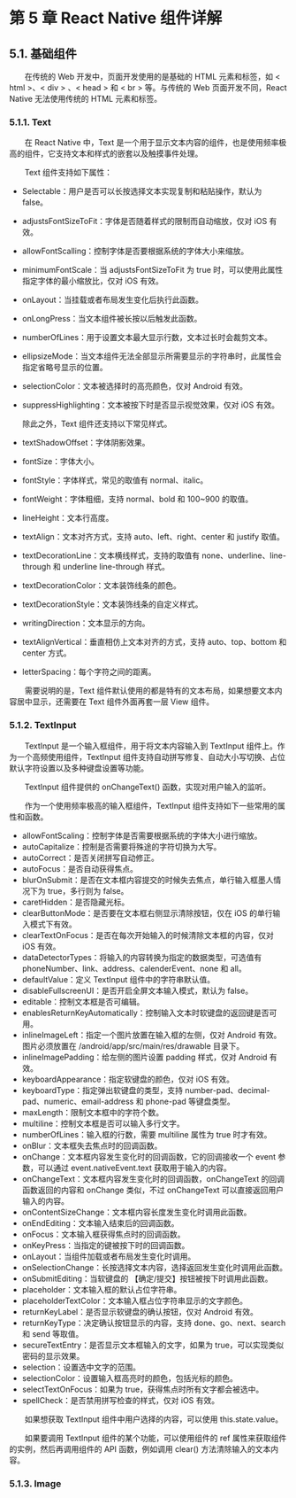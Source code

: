 # 第 5 章 React Native 组件详解

## 5.1. 基础组件

　　在传统的 Web 开发中，页面开发使用的是基础的 HTML 元素和标签，如 < html >、< div > 、< head > 和 < br > 等。与传统的 Web 页面开发不同，React Native 无法使用传统的 HTML 元素和标签。

### 5.1.1. Text

　　在 React Native 中，Text 是一个用于显示文本内容的组件，也是使用频率极高的组件，它支持文本和样式的嵌套以及触摸事件处理。

　　Text 组件支持如下属性：

* Selectable：用户是否可以长按选择文本实现复制和粘贴操作，默认为 false。

* adjustsFontSizeToFit：字体是否随着样式的限制而自动缩放，仅对 iOS 有效。

* allowFontScalling：控制字体是否要根据系统的字体大小来缩放。

* minimumFontScale：当 adjustsFontSizeToFit 为 true 时，可以使用此属性指定字体的最小缩放比，仅对 iOS 有效。

* onLayout：当挂载或者布局发生变化后执行此函数。

* onLongPress：当文本组件被长按以后触发此函数。

* numberOfLines：用于设置文本最大显示行数，文本过长时会裁剪文本。

* ellipsizeMode：当文本组件无法全部显示所需要显示的字符串时，此属性会指定省略号显示的位置。

* selectionColor：文本被选择时的高亮颜色，仅对 Android 有效。

* suppressHighlighting：文本被按下时是否显示视觉效果，仅对 iOS 有效。

  除此之外，Text 组件还支持以下常见样式。

* textShadowOffset：字体阴影效果。

* fontSize：字体大小。

* fontStyle：字体样式，常见的取值有 normal、italic。

* fontWeight：字体粗细，支持 normal、bold 和 100~900 的取值。

* lineHeight：文本行高度。

* textAlign：文本对齐方式，支持 auto、left、right、center 和 justify 取值。

* textDecorationLine：文本横线样式，支持的取值有 none、underline、line-through 和 underline line-through 样式。

* textDecorationColor：文本装饰线条的颜色。

* textDecorationStyle：文本装饰线条的自定义样式。

* writingDirection：文本显示的方向。

* textAlignVertical：垂直相仿上文本对齐的方式，支持 auto、top、bottom 和 center 方式。

* letterSpacing：每个字符之间的距离。

　　需要说明的是，Text 组件默认使用的都是特有的文本布局，如果想要文本内容居中显示，还需要在 Text 组件外面再套一层 View 组件。

### 5.1.2. TextInput

　　TextInput 是一个输入框组件，用于将文本内容输入到 TextInput 组件上。作为一个高频使用组件，TextInput 组件支持自动拼写修复、自动大小写切换、占位默认字符设置以及多种键盘设置等功能。

　　TextInput 组件提供的 onChangeText() 函数，实现对用户输入的监听。

　　作为一个使用频率极高的输入框组件，TextInput 组件支持如下一些常用的属性和函数。

* allowFontScaling：控制字体是否需要根据系统的字体大小进行缩放。
* autoCapitalize：控制是否需要将殊途的字符切换为大写。
* autoCorrect：是否关闭拼写自动修正。
* autoFocus：是否自动获得焦点。
* blurOnSubmit：是否在文本框内容提交的时候失去焦点，单行输入框墨人情况下为 true，多行则为 false。
* caretHidden：是否隐藏光标。
* clearButtonMode：是否要在文本框右侧显示清除按钮，仅在 iOS 的单行输入模式下有效。
* clearTextOnFocus：是否在每次开始输入的时候清除文本框的内容，仅对 iOS 有效。
* dataDetectorTypes：将输入的内容转换为指定的数据类型，可选值有 phoneNumber、link、address、calenderEvent、none 和 all。
* defaultValue：定义 TextInput 组件中的字符串默认值。
* disableFullscreenUI：是否开启全屏文本输入模式，默认为 false。
* editable：控制文本框是否可编辑。
* enablesReturnKeyAutomatically：控制输入文本时软键盘的返回键是否可用。
* inlineImageLeft：指定一个图片放置在输入框的左侧，仅对 Android 有效。图片必须放置在  /android/app/src/main/res/drawable 目录下。
* inlineImagePadding：给左侧的图片设置 padding 样式，仅对 Android 有效。
* keyboardAppearance：指定软键盘的颜色，仅对 iOS 有效。
* keyboardType：指定弹出软键盘的类型，支持 number-pad、decimal-pad、numeric、email-address 和 phone-pad 等键盘类型。
* maxLength：限制文本框中的字符个数。
* multiline：控制文本框是否可以输入多行文字。
* numberOfLines：输入框的行数，需要 multiline 属性为 true 时才有效。
* onBlur：文本框失去焦点时的回调函数。
* onChange：文本框内容发生变化时的回调函数，它的回调接收一个 event 参数，可以通过 event.nativeEvent.text 获取用于输入的内容。
* onChangeText：文本框内容发生变化时的回调函数，onChangeText 的回调函数返回的内容和 onChange 类似，不过 onChangeText 可以直接返回用户输入的内容。
* onContentSizeChange：文本框内容长度发生变化时调用此函数。
* onEndEditing：文本输入结束后的回调函数。
* onFocus：文本输入框获得焦点时的回调函数。
* onKeyPress：当指定的键被按下时的回调函数。
* onLayout：当组件加载或者布局发生变化时调用。
* onSelectionChange：长按选择文本内容，选择返回发生变化时调用此函数。
* onSubmitEditing：当软键盘的 【确定/提交】按钮被按下时调用此函数。
* placeholder：文本输入框的默认占位字符串。
* placeholderTextColor：文本输入框占位字符串显示的文字颜色。
* returnKeyLabel：是否显示软键盘的确认按钮，仅对 Android 有效。
* returnKeyType：决定确认按钮显示的内容，支持 done、go、next、search 和 send 等取值。
* secureTextEntry：是否显示文本框输入的文字，如果为 true，可以实现类似密码的显示效果。
* selection：设置选中文字的范围。
* selectionColor：设置输入框高亮时的颜色，包括光标的颜色。
* selectTextOnFocus：如果为 true，获得焦点时所有文字都会被选中。
* spellCheck：是否禁用拼写检查的样式，仅对 iOS 有效。

　　如果想获取 TextInput 组件中用户选择的内容，可以使用 this.state.value。

　　如果要调用 TextInput 组件的某个功能，可以使用组件的 ref 属性来获取组件的实例，然后再调用组件的 API 函数，例如调用 clear() 方法清除输入的文本内容。

### 5.1.3. Image

